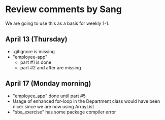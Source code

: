 # Review comments by Sang

We are going to use this as a basis for
weekly 1-1.

## April 13 (Thursday)
- .gitignore is missing
- "employee-app"
  - part #1 is done
  - part #2 and after are missing

## April 17 (Monday morning)
- "employee_app" done until part #5
- Usage of enhanced for-loop in the Department
  class would have been nicer since we are
  now using ArrayList 
- "sba_exercise" has some package compiler error

    

